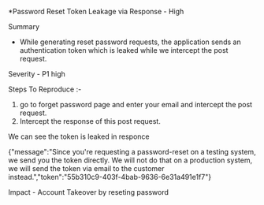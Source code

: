 *Password Reset Token Leakage via Response - High


Summary 
- While generating reset password requests, the application sends an authentication token which is leaked while we intercept the post request.


Severity - P1 high


Steps To Reproduce :-

1. go to forget password page and enter your email and intercept the post request.
2. Intercept the response of this post request.

We can see the token is leaked in responce

{"message":"Since you're requesting a password-reset on a testing system, we send you the token directly. We will not do that on a production system, we will send the token via email to the customer instead.","token":"55b310c9-403f-4bab-9636-6e31a491e1f7"}


Impact - Account Takeover by reseting password






